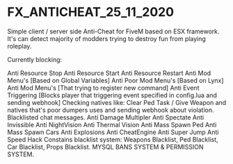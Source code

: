# FX_ANTICHEAT_25_11_2020

Simple client / server side Anti-Cheat for FiveM based on ESX framework. 
It's can detect majority of modders trying to destroy fun from playing roleplay.

Currently blocking: 

Anti Resource Stop
Anti Resource Start
Anti Resource Restart
Anti Mod Menu's [Based on Global Variables]
Anti Poor Mod Menu's [Based on Lynx]
Anti Mod Menu's [That trying to register new command]
Anti Event Triggering [Blocks player that triggering event specified in config.lua and sending webhook]
Checking natives like: Clear Ped Task / Give Weapon and natives that's poor dumpers uses and sending webhook about violation.
Blacklisted chat messages.
Anti Damage Multipler
Anti Spectate
Anti Invissible
Anti NightVision
Anti Thermal Vision
Anti Mass Spawn Ped
Anti Mass Spawn Cars
Anti Explosions
Anti CheatEngine
Anti Super Jump
Anti Speed Hack
Constains blacklist system: Weapons Blacklist, Ped Blacklist, Car Blacklist, Props Blacklist.
MYSQL BANS SYSTEM & PERMISSION SYSTEM.
